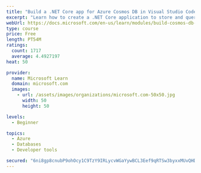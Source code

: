 ```yaml
---
title: "Build a .NET Core app for Azure Cosmos DB in Visual Studio Code"
excerpt: "Learn how to create a .NET Core application to store and query data in Azure Cosmos DB by using Visual Studio Code."
webUrl: https://docs.microsoft.com/en-us/learn/modules/build-cosmos-db-app-with-vscode/
type: course
price: Free
length: PT54M
ratings:
  count: 1717
  average: 4.4927197
heat: 50

provider:
  name: Microsoft Learn
  domain: microsoft.com
  images:
    - url: /assets/images/organizations/microsoft.com-50x50.jpg
      width: 50
      height: 50

levels:
  - Beginner

topics:
  - Azure
  - Databases
  - Developer tools

secured: "6ni8gp8cnubP9ohOcy1C9TzY9IRLycvWGaYywBCL3Eef9qRTSw3byxxMUvQHDmyr0Tx02vtQHLBSn8y7HoNl4Yjkavp2cwc8jVDuGv5uYZhiZLjabKFV3j0eSRu1MSXmSDD5t+bSlQYvBKiLl7x0BR04pHI7xYS5U6XZd2Ia+lPJLAg7a5/yS3c0fAQiNKZ4wS3TQiEPQwkCYHVl+jivn0PKXfw6jKbwruqPbNcIwHhIjKkMu+eMcTN9rFOMAlKOQg2WAMDGrxNiehjJhenzN1wPSSZl8IQKLMxbwFWyjydIA1cyZCZXq3VeRHYEtToYy6vrGgj8yJT1V+ZTN9cIhWWjyVNM8DWzF9QkJwp6LyonE+CMvx74HPBogsD6YYoEOvkVJZaa9J9EEH/hUd1VCnOwW0pQJukPGN81A3aTItw=;ejBUAXBInM39qd8BshTUgA=="
---
```


